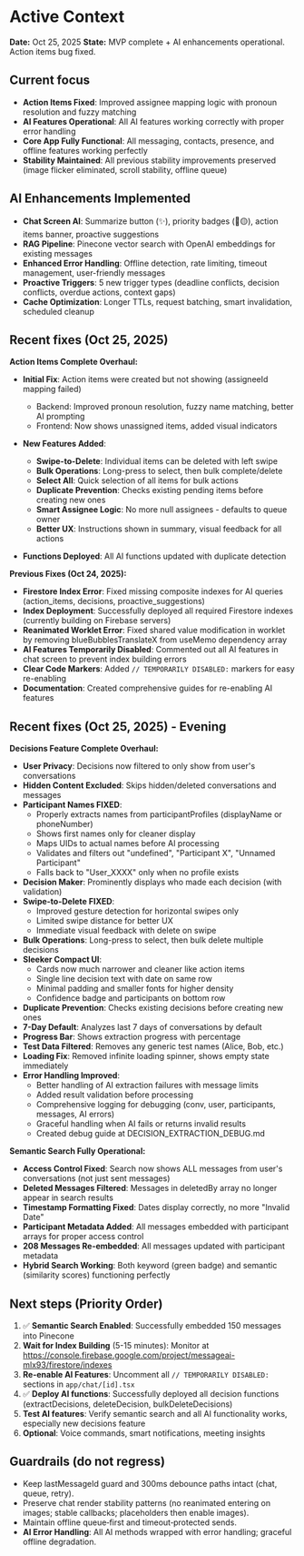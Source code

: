# Active Context

**Date:** Oct 25, 2025
**State:** MVP complete + AI enhancements operational. Action items bug fixed.

## Current focus
- **Action Items Fixed**: Improved assignee mapping logic with pronoun resolution and fuzzy matching
- **AI Features Operational**: All AI features working correctly with proper error handling
- **Core App Fully Functional**: All messaging, contacts, presence, and offline features working perfectly
- **Stability Maintained**: All previous stability improvements preserved (image flicker eliminated, scroll stability, offline queue)

## AI Enhancements Implemented
- **Chat Screen AI**: Summarize button (✨), priority badges (🔴🟡), action items banner, proactive suggestions
- **RAG Pipeline**: Pinecone vector search with OpenAI embeddings for existing messages
- **Enhanced Error Handling**: Offline detection, rate limiting, timeout management, user-friendly messages
- **Proactive Triggers**: 5 new trigger types (deadline conflicts, decision conflicts, overdue actions, context gaps)
- **Cache Optimization**: Longer TTLs, request batching, smart invalidation, scheduled cleanup

## Recent fixes (Oct 25, 2025)
**Action Items Complete Overhaul:**
- **Initial Fix**: Action items were created but not showing (assigneeId mapping failed)
  - Backend: Improved pronoun resolution, fuzzy name matching, better AI prompting
  - Frontend: Now shows unassigned items, added visual indicators
  
- **New Features Added**:
  - **Swipe-to-Delete**: Individual items can be deleted with left swipe
  - **Bulk Operations**: Long-press to select, then bulk complete/delete
  - **Select All**: Quick selection of all items for bulk actions
  - **Duplicate Prevention**: Checks existing pending items before creating new ones
  - **Smart Assignee Logic**: No more null assignees - defaults to queue owner
  - **Better UX**: Instructions shown in summary, visual feedback for all actions
  
- **Functions Deployed**: All AI functions updated with duplicate detection

**Previous Fixes (Oct 24, 2025):**
- **Firestore Index Error**: Fixed missing composite indexes for AI queries (action_items, decisions, proactive_suggestions)
- **Index Deployment**: Successfully deployed all required Firestore indexes (currently building on Firebase servers)
- **Reanimated Worklet Error**: Fixed shared value modification in worklet by removing blueBubblesTranslateX from useMemo dependency array
- **AI Features Temporarily Disabled**: Commented out all AI features in chat screen to prevent index building errors
- **Clear Code Markers**: Added `// TEMPORARILY DISABLED:` markers for easy re-enabling
- **Documentation**: Created comprehensive guides for re-enabling AI features

## Recent fixes (Oct 25, 2025) - Evening
**Decisions Feature Complete Overhaul:**
- **User Privacy**: Decisions now filtered to only show from user's conversations
- **Hidden Content Excluded**: Skips hidden/deleted conversations and messages
- **Participant Names FIXED**: 
  - Properly extracts names from participantProfiles (displayName or phoneNumber)
  - Shows first names only for cleaner display
  - Maps UIDs to actual names before AI processing
  - Validates and filters out "undefined", "Participant X", "Unnamed Participant"
  - Falls back to "User_XXXX" only when no profile exists
- **Decision Maker**: Prominently displays who made each decision (with validation)
- **Swipe-to-Delete FIXED**: 
  - Improved gesture detection for horizontal swipes only
  - Limited swipe distance for better UX
  - Immediate visual feedback with delete on swipe
- **Bulk Operations**: Long-press to select, then bulk delete multiple decisions
- **Sleeker Compact UI**: 
  - Cards now much narrower and cleaner like action items
  - Single line decision text with date on same row
  - Minimal padding and smaller fonts for higher density
  - Confidence badge and participants on bottom row
- **Duplicate Prevention**: Checks existing decisions before creating new ones
- **7-Day Default**: Analyzes last 7 days of conversations by default
- **Progress Bar**: Shows extraction progress with percentage
- **Test Data Filtered**: Removes any generic test names (Alice, Bob, etc.)
- **Loading Fix**: Removed infinite loading spinner, shows empty state immediately
- **Error Handling Improved**: 
  - Better handling of AI extraction failures with message limits  
  - Added result validation before processing
  - Comprehensive logging for debugging (conv, user, participants, messages, AI errors)
  - Graceful handling when AI fails or returns invalid results
  - Created debug guide at DECISION_EXTRACTION_DEBUG.md

**Semantic Search Fully Operational:**
- **Access Control Fixed**: Search now shows ALL messages from user's conversations (not just sent messages)
- **Deleted Messages Filtered**: Messages in deletedBy array no longer appear in search results
- **Timestamp Formatting Fixed**: Dates display correctly, no more "Invalid Date"
- **Participant Metadata Added**: All messages embedded with participant arrays for proper access control
- **208 Messages Re-embedded**: All messages updated with participant metadata
- **Hybrid Search Working**: Both keyword (green badge) and semantic (similarity scores) functioning perfectly

## Next steps (Priority Order)
1. ✅ **Semantic Search Enabled**: Successfully embedded 150 messages into Pinecone
2. **Wait for Index Building** (5-15 minutes): Monitor at https://console.firebase.google.com/project/messageai-mlx93/firestore/indexes
3. **Re-enable AI Features**: Uncomment all `// TEMPORARILY DISABLED:` sections in `app/chat/[id].tsx`
4. ✅ **Deploy AI functions**: Successfully deployed all decision functions (extractDecisions, deleteDecision, bulkDeleteDecisions)
5. **Test AI features**: Verify semantic search and all AI functionality works, especially new decisions feature
6. **Optional**: Voice commands, smart notifications, meeting insights

## Guardrails (do not regress)
- Keep lastMessageId guard and 300ms debounce paths intact (chat, queue, retry).
- Preserve chat render stability patterns (no reanimated entering on images; stable callbacks; placeholders then enable images).
- Maintain offline queue‑first and timeout‑protected sends.
- **AI Error Handling**: All AI methods wrapped with error handling; graceful offline degradation.


